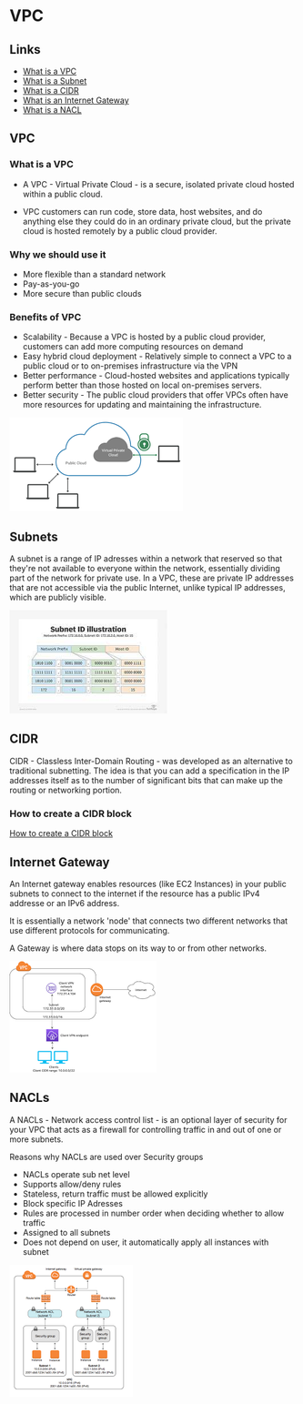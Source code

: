 # VPC

## Links

- [What is a VPC](#what-is-a-vpc)
- [What is a Subnet](#subnets)
- [What is a CIDR](#cidr)
- [What is an Internet Gateway](#internet-gateway) 
- [What is a NACL](#nacls)

## VPC

### What is a VPC

- A VPC - Virtual Private Cloud - is a secure, isolated private cloud hosted within a public cloud.

- VPC customers can run code, store data, host websites, and do anything else they could do in an ordinary private cloud, but the private cloud is hosted remotely by a public cloud provider.

### Why we should use it 

- More flexible than a standard network
- Pay-as-you-go
- More secure than public clouds

### Benefits of VPC

- Scalability - Because a VPC is hosted by a public cloud provider, customers can add more computing resources on demand
- Easy hybrid cloud deployment - Relatively simple to connect a VPC to a public cloud or to on-premises infrastructure via the VPN
- Better performance - Cloud-hosted websites and applications typically perform better than those hosted on local on-premises servers.
- Better security - The public cloud providers that offer VPCs often have more resources for updating and maintaining the infrastructure.


![VPC diagram](./images/vpc.png)


## Subnets

A subnet is a range of IP adresses within a network that reserved so that they're not available to everyone within the network, essentially dividing part of the network for private use. In a VPC, these are private IP addresses that are not accessible via the public Internet, unlike typical IP addresses, which are publicly visible.

![Subnet Diagram](./images/subnet.jpg)

## CIDR 

CIDR - Classless Inter-Domain Routing - was developed as an alternative to traditional subnetting. The idea is that you can add a specification in the IP addresses itself as to the number of significant bits that can make up the routing or networking portion.

### How to create a CIDR block

[How to create a CIDR block](https://docs.aws.amazon.com/vpc/latest/userguide/subnet-cidr-reservation.html)

## Internet Gateway

An Internet gateway enables resources (like EC2 Instances) in your public subnets to connect to the internet if the resource has a public IPv4 addresse or an IPv6 address.

It is essentially a network 'node' that connects two different networks that use different protocols for communicating.

A Gateway is where data stops on its way to or from other networks.

![Internet Gateway](./images/gateway.png)

## NACLs

A NACLs - Network access control list - is an optional layer of security for your VPC that acts as a firewall for controlling traffic in and out of one or more subnets. 

Reasons why NACLs are used over Security groups
- NACLs operate sub net level
- Supports allow/deny rules
- Stateless, return traffic must be allowed explicitly
- Block specific IP Adresses
- Rules are processed in number order when deciding whether to allow traffic
- Assigned to all subnets
- Does not depend on user, it automatically apply all instances with subnet


![NACL image](./images/nacl.png)

